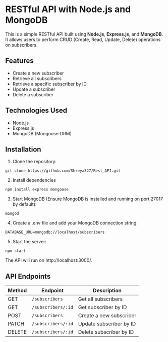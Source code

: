 # RESTful API with Node.js and MongoDB

This is a simple RESTful API built using **Node.js**, **Express.js**, and **MongoDB**. It allows users to perform CRUD (Create, Read, Update, Delete) operations on subscribers.

## Features
- Create a new subscriber
- Retrieve all subscribers
- Retrieve a specific subscriber by ID
- Update a subscriber
- Delete a subscriber

## Technologies Used
- Node.js
- Express.js
- MongoDB (Mongoose ORM)

## Installation

1. Clone the repository:
```
git clone https://github.com/Shreya327/Rest_API.git
```
2. Install dependencies
```
npm install express mongoose 
```
3. Start MongoDB (Ensure MongoDB is installed and running on port 27017 by default):
```
mongod
```
4. Create a .env file and add your MongoDB connection string:
```
DATABASE_URL=mongodb://localhost/subscribers
```
5. Start the server:
```
npm start
```
The API will run on http://localhost:3000/.

## API Endpoints

| Method  | Endpoint            | Description             |
|---------|---------------------|-------------------------|
| GET     | `/subscribers`       | Get all subscribers    |
| GET     | `/subscribers/:id`   | Get subscriber by ID   |
| POST    | `/subscribers`       | Create a new subscriber |
| PATCH   | `/subscribers/:id`   | Update subscriber by ID |
| DELETE  | `/subscribers/:id`   | Delete subscriber by ID |


